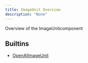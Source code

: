 ```yaml
---
title: ImageUnit Overview
description: "None"
---
```

Overview of the ImageUnitcomponent
## Builtins
* [OpenAIImageUnit](/docs/components/imageunit/openaiimageunit/)